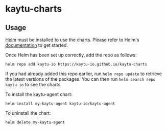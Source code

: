 # kaytu-charts
## Usage

[Helm](https://helm.sh) must be installed to use the charts.  Please refer to
Helm's [documentation](https://helm.sh/docs) to get started.

Once Helm has been set up correctly, add the repo as follows:

`helm repo add kaytu-io https://kaytu-io.github.io/kaytu-charts`

If you had already added this repo earlier, run `helm repo update` to retrieve
the latest versions of the packages.  You can then run `helm search repo
kaytu-io` to see the charts.

To install the kaytu-agent chart:

    helm install my-kaytu-agent kaytu-io/kaytu-agent

To uninstall the chart:

    helm delete my-kaytu-agent
